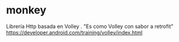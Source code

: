 # monkey
Librería Http basada en Volley . "Es como Volley con sabor a retrofit" https://developer.android.com/training/volley/index.html
